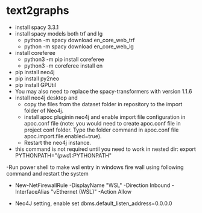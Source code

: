 # text2graphs

- install spacy 3.3.1
- install spacy models both trf and lg
  - python -m spacy download en_core_web_trf
  - python -m spacy download en_core_web_lg
- install coreferee
  - python3 -m pip install coreferee
  - python3 -m coreferee install en
- pip install neo4j
- pip install py2neo
- pip install GPUtil
- You may also need to replace the spacy-transformers with version 1.1.6
- install neo4j desktop and 
  - copy the files from the dataset folder in repository to the import folder of Neo4j. 
  - install apoc pluginin neo4j and enable import file configuration in apoc.conf file (note: you would need to create apoc.conf file in project conf folder. Type the folder command in apoc.conf file apoc.import.file.enabled=true). 
  - Restart the neo4j instance.
- this command is not required until you need to work in nested dir: export PYTHONPATH="$(pwd):$PYTHONPATH"



-Run power shell to make wsl entry in windows fire wall using following command and restart the system
  - New-NetFirewallRule -DisplayName "WSL" -Direction Inbound  -InterfaceAlias "vEthernet (WSL)"  -Action Allow
  
 - Neo4J setting, enable set dbms.default_listen_address=0.0.0.0
